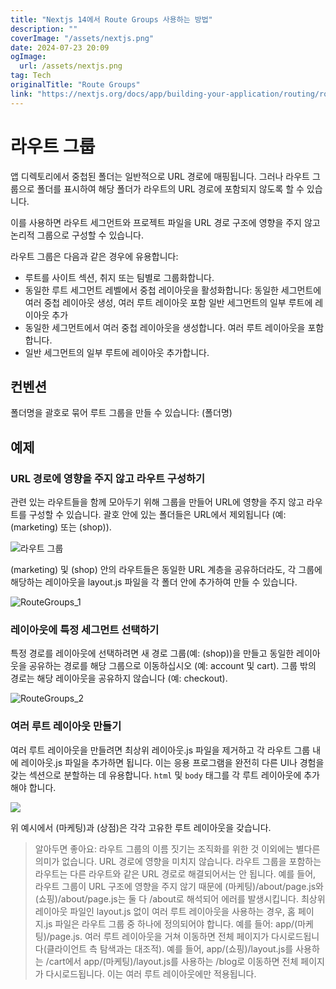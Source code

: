 ```yaml
---
title: "Nextjs 14에서 Route Groups 사용하는 방법"
description: ""
coverImage: "/assets/nextjs.png"
date: 2024-07-23 20:09
ogImage: 
  url: /assets/nextjs.png
tag: Tech
originalTitle: "Route Groups"
link: "https://nextjs.org/docs/app/building-your-application/routing/route-groups"
---
```



# 라우트 그룹

앱 디렉토리에서 중첩된 폴더는 일반적으로 URL 경로에 매핑됩니다. 그러나 라우트 그룹으로 폴더를 표시하여 해당 폴더가 라우트의 URL 경로에 포함되지 않도록 할 수 있습니다.

이를 사용하면 라우트 세그먼트와 프로젝트 파일을 URL 경로 구조에 영향을 주지 않고 논리적 그룹으로 구성할 수 있습니다.

라우트 그룹은 다음과 같은 경우에 유용합니다:

<div class="content-ad"></div>

- 루트를 사이트 섹션, 취지 또는 팀별로 그룹화합니다.
- 동일한 루트 세그먼트 레벨에서 중첩 레이아웃을 활성화합니다:
동일한 세그먼트에 여러 중첩 레이아웃 생성, 여러 루트 레이아웃 포함
일반 세그먼트의 일부 루트에 레이아웃 추가
- 동일한 세그먼트에서 여러 중첩 레이아웃을 생성합니다. 여러 루트 레이아웃을 포함합니다.
- 일반 세그먼트의 일부 루트에 레이아웃 추가합니다.

## 컨벤션

폴더명을 괄호로 묶어 루트 그룹을 만들 수 있습니다: (폴더명)

## 예제

<div class="content-ad"></div>

### URL 경로에 영향을 주지 않고 라우트 구성하기

관련 있는 라우트들을 함께 모아두기 위해 그룹을 만들어 URL에 영향을 주지 않고 라우트를 구성할 수 있습니다. 괄호 안에 있는 폴더들은 URL에서 제외됩니다 (예: (marketing) 또는 (shop)).

![라우트 그룹](/assets/img/2024-07-23-RouteGroups_0.png)

(marketing) 및 (shop) 안의 라우트들은 동일한 URL 계층을 공유하더라도, 각 그룹에 해당하는 레이아웃을 layout.js 파일을 각 폴더 안에 추가하여 만들 수 있습니다.

<div class="content-ad"></div>

![RouteGroups_1](/assets/img/2024-07-23-RouteGroups_1.png)

### 레이아웃에 특정 세그먼트 선택하기

특정 경로를 레이아웃에 선택하려면 새 경로 그룹(예: (shop))을 만들고 동일한 레이아웃을 공유하는 경로를 해당 그룹으로 이동하십시오 (예: account 및 cart). 그룹 밖의 경로는 해당 레이아웃을 공유하지 않습니다 (예: checkout).

![RouteGroups_2](/assets/img/2024-07-23-RouteGroups_2.png)

<div class="content-ad"></div>

### 여러 루트 레이아웃 만들기

여러 루트 레이아웃을 만들려면 최상위 레이아웃.js 파일을 제거하고 각 라우트 그룹 내에 레이아웃.js 파일을 추가하면 됩니다. 이는 응용 프로그램을 완전히 다른 UI나 경험을 갖는 섹션으로 분할하는 데 유용합니다. `html` 및 `body` 태그를 각 루트 레이아웃에 추가해야 합니다.

<img src="/assets/img/2024-07-23-RouteGroups_3.png" />

위 예시에서 (마케팅)과 (상점)은 각각 고유한 루트 레이아웃을 갖습니다.

<div class="content-ad"></div>

> 알아두면 좋아요:
라우트 그룹의 이름 짓기는 조직화를 위한 것 이외에는 별다른 의미가 없습니다. URL 경로에 영향을 미치지 않습니다.
라우트 그룹을 포함하는 라우트는 다른 라우트와 같은 URL 경로로 해결되어서는 안 됩니다. 예를 들어, 라우트 그룹이 URL 구조에 영향을 주지 않기 때문에 (마케팅)/about/page.js와 (쇼핑)/about/page.js는 둘 다 /about로 해석되어 에러를 발생시킵니다.
최상위 레이아웃 파일인 layout.js 없이 여러 루트 레이아웃을 사용하는 경우, 홈 페이지.js 파일은 라우트 그룹 중 하나에 정의되어야 합니다. 예를 들어: app/(마케팅)/page.js.
여러 루트 레이아웃을 거쳐 이동하면 전체 페이지가 다시로드됩니다(클라이언트 측 탐색과는 대조적). 예를 들어, app/(쇼핑)/layout.js를 사용하는 /cart에서 app/(마케팅)/layout.js를 사용하는 /blog로 이동하면 전체 페이지가 다시로드됩니다. 이는 여러 루트 레이아웃에만 적용됩니다.